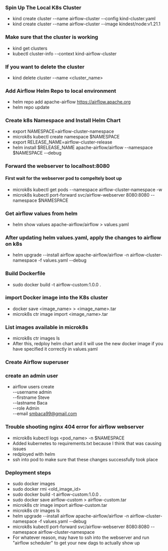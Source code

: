 ### Spin Up The Local K8s Cluster
* kind create cluster --name airflow-cluster --config kind-cluster.yaml
* kind create cluster --name airflow-cluster --image kindest/node:v1.21.1


### Make sure that the cluster is working
* kind get clusters
* kubectl cluster-info --context kind-airflow-cluster


### If you want to delete the cluster
* kind delete cluster --name <cluster_name>


### Add Airflow Helm Repo to local environment
* helm repo add apache-airflow https://airflow.apache.org
* helm repo update


### Create k8s Namespace and Install Helm Chart
* export NAMESPACE=airflow-cluster-namespace
* microk8s kubectl create namespace $NAMESPACE
* export RELEASE_NAME=airflow-cluster-release
* helm install $RELEASE_NAME apache-airflow/airflow --namespace $NAMESPACE --debug

### Forward the webserver to localhost:8080

#### First wait for the webserver pod to compeltely boot up
* microk8s kubectl get pods --namespace airflow-cluster-namespace -w
* microk8s kubectl port-forward svc/airflow-webserver 8080:8080 --namespace $NAMESPACE


### Get airflow values from helm
* helm show values apache-airflow/airflow > values.yaml

### After updating helm values.yaml, apply the changes to airflow on k8s
* helm upgrade --install airflow apache-airflow/airflow -n airflow-cluster-namespace -f values.yaml --debug

### Build Dockerfile
* sudo docker build -t airflow-custom:1.0.0 .

### import Docker image into the K8s cluster
* docker save <image_name> > <image_name>.tar
* microk8s ctr image import <image_name>.tar

### List images available in microk8s
* microk8s ctr images ls
* After this, redploy helm chart and it will use the new docker image if you have specified it correctly in values.yaml


### Create Airflow superuser
### create an admin user
* airflow users create \
    --username admin \
    --firstname Steve \
    --lastname Baca \
    --role Admin \
    --email smbaca99@gmail.com

### Trouble shooting nginx 404 error for airflow webserver
* microk8s kubectl logs <pod_name> -n $NAMESPACE
* Added kubernetes to requirements.txt because I think that was causing issues
* redployed with helm
* ssh into pod to make sure that these changes successfully took place

### Deployment steps
* sudo docker images
* sudo docker rmi <old_image_id>
* sudo docker build -t airflow-custom:1.0.0 .
* sudo docker save airflow-custom > airflow-custom.tar
* microk8s ctr image import airflow-custom.tar
* microk8s ctr images ls
* helm upgrade --install airflow apache-airflow/airflow -n airflow-cluster-namespace -f values.yaml --debug
* microk8s kubectl port-forward svc/airflow-webserver 8080:8080 --namespace airflow-cluster-namespace
* For whatever reason, may have to ssh into the webserver and run "airflow scheduler" to get your new dags to actually show up



